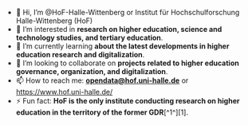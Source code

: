 - 👋 Hi, I’m @HoF-Halle-Wittenberg or Institut für Hochschulforschung Halle-Wittenberg (HoF)
- 👀 I’m interested in **research on higher education, science and technology studies, and tertiary education**.
- 🌱 I’m currently learning **about the latest developments in higher education research and digitalization**.
- 💞️ I’m looking to collaborate on **projects related to higher education governance, organization, and digitalization**.
- 📫 How to reach me: **opendata@hof.uni-halle.de** or https://www.hof.uni-halle.de/
- ⚡ Fun fact: **HoF is the only institute conducting research on higher education in the territory of the former GDR**[^1^][1].
